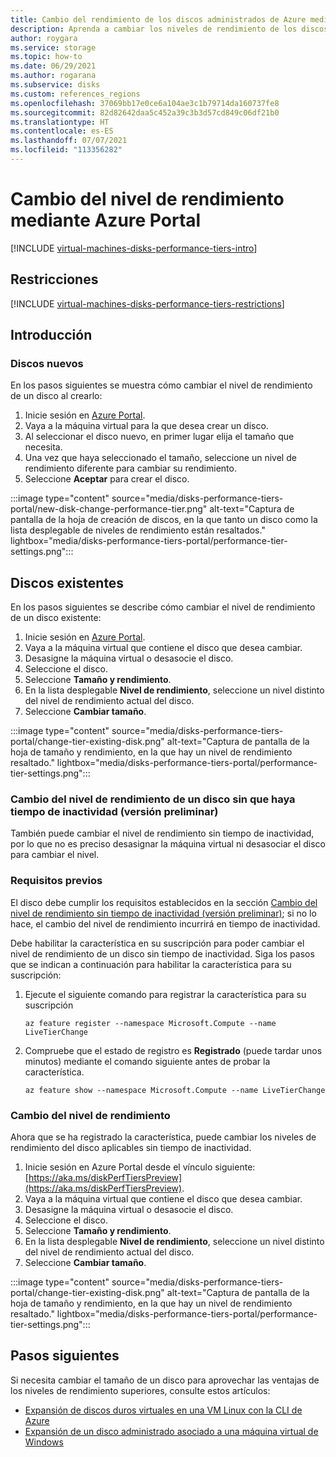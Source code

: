 ```yaml
---
title: Cambio del rendimiento de los discos administrados de Azure mediante Azure Portal
description: Aprenda a cambiar los niveles de rendimiento de los discos administrados nuevos y existentes desde Azure Portal.
author: roygara
ms.service: storage
ms.topic: how-to
ms.date: 06/29/2021
ms.author: rogarana
ms.subservice: disks
ms.custom: references_regions
ms.openlocfilehash: 37069bb17e0ce6a104ae3c1b79714da160737fe8
ms.sourcegitcommit: 82d82642daa5c452a39c3b3d57cd849c06df21b0
ms.translationtype: HT
ms.contentlocale: es-ES
ms.lasthandoff: 07/07/2021
ms.locfileid: "113356282"
---
```

# <a name="change-your-performance-tier-using-the-azure-portal"></a>Cambio del nivel de rendimiento mediante Azure Portal

[!INCLUDE [virtual-machines-disks-performance-tiers-intro](../../includes/virtual-machines-disks-performance-tiers-intro.md)]

## <a name="restrictions"></a>Restricciones

[!INCLUDE [virtual-machines-disks-performance-tiers-restrictions](../../includes/virtual-machines-disks-performance-tiers-restrictions.md)]

## <a name="getting-started"></a>Introducción

### <a name="new-disks"></a>Discos nuevos

En los pasos siguientes se muestra cómo cambiar el nivel de rendimiento de un disco al crearlo:

1. Inicie sesión en [Azure Portal](https://portal.azure.com/).
1. Vaya a la máquina virtual para la que desea crear un disco.
1. Al seleccionar el disco nuevo, en primer lugar elija el tamaño que necesita.
1. Una vez que haya seleccionado el tamaño, seleccione un nivel de rendimiento diferente para cambiar su rendimiento.
1. Seleccione **Aceptar** para crear el disco.

:::image type="content" source="media/disks-performance-tiers-portal/new-disk-change-performance-tier.png" alt-text="Captura de pantalla de la hoja de creación de discos, en la que tanto un disco como la lista desplegable de niveles de rendimiento están resaltados." lightbox="media/disks-performance-tiers-portal/performance-tier-settings.png":::


## <a name="existing-disks"></a>Discos existentes

En los pasos siguientes se describe cómo cambiar el nivel de rendimiento de un disco existente:

1. Inicie sesión en [Azure Portal](https://portal.azure.com/).
1. Vaya a la máquina virtual que contiene el disco que desea cambiar.
1. Desasigne la máquina virtual o desasocie el disco.
1. Seleccione el disco.
1. Seleccione **Tamaño y rendimiento**.
1. En la lista desplegable **Nivel de rendimiento**, seleccione un nivel distinto del nivel de rendimiento actual del disco.
1. Seleccione **Cambiar tamaño**.

:::image type="content" source="media/disks-performance-tiers-portal/change-tier-existing-disk.png" alt-text="Captura de pantalla de la hoja de tamaño y rendimiento, en la que hay un nivel de rendimiento resaltado." lightbox="media/disks-performance-tiers-portal/performance-tier-settings.png":::

### <a name="change-the-performance-tier-of-a-disk-without-downtime-preview"></a>Cambio del nivel de rendimiento de un disco sin que haya tiempo de inactividad (versión preliminar)

También puede cambiar el nivel de rendimiento sin tiempo de inactividad, por lo que no es preciso desasignar la máquina virtual ni desasociar el disco para cambiar el nivel.

### <a name="prerequisites"></a>Requisitos previos

El disco debe cumplir los requisitos establecidos en la sección [Cambio del nivel de rendimiento sin tiempo de inactividad (versión preliminar)](#change-performance-tier-without-downtime-preview); si no lo hace, el cambio del nivel de rendimiento incurrirá en tiempo de inactividad.

Debe habilitar la característica en su suscripción para poder cambiar el nivel de rendimiento de un disco sin tiempo de inactividad. Siga los pasos que se indican a continuación para habilitar la característica para su suscripción:

1.  Ejecute el siguiente comando para registrar la característica para su suscripción

    ```azurecli
    az feature register --namespace Microsoft.Compute --name LiveTierChange
    ```
 
1.  Compruebe que el estado de registro es **Registrado** (puede tardar unos minutos) mediante el comando siguiente antes de probar la característica.

    ```azurecli
    az feature show --namespace Microsoft.Compute --name LiveTierChange
    ```

### <a name="change-performance-tier"></a>Cambio del nivel de rendimiento

Ahora que se ha registrado la característica, puede cambiar los niveles de rendimiento del disco aplicables sin tiempo de inactividad.

1. Inicie sesión en Azure Portal desde el vínculo siguiente: [https://aka.ms/diskPerfTiersPreview](https://aka.ms/diskPerfTiersPreview).
1. Vaya a la máquina virtual que contiene el disco que desea cambiar.
1. Desasigne la máquina virtual o desasocie el disco.
1. Seleccione el disco.
1. Seleccione **Tamaño y rendimiento**.
1. En la lista desplegable **Nivel de rendimiento**, seleccione un nivel distinto del nivel de rendimiento actual del disco.
1. Seleccione **Cambiar tamaño**.

:::image type="content" source="media/disks-performance-tiers-portal/change-tier-existing-disk.png" alt-text="Captura de pantalla de la hoja de tamaño y rendimiento, en la que hay un nivel de rendimiento resaltado." lightbox="media/disks-performance-tiers-portal/performance-tier-settings.png":::

## <a name="next-steps"></a>Pasos siguientes

Si necesita cambiar el tamaño de un disco para aprovechar las ventajas de los niveles de rendimiento superiores, consulte estos artículos:

- [Expansión de discos duros virtuales en una VM Linux con la CLI de Azure](linux/expand-disks.md)
- [Expansión de un disco administrado asociado a una máquina virtual de Windows](windows/expand-os-disk.md)
